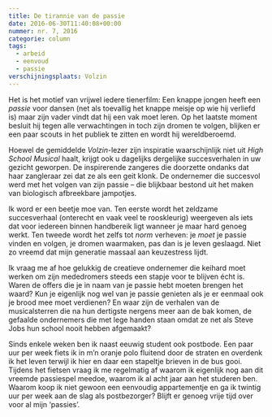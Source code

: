 ```yaml
---
title: De tirannie van de passie
date: 2016-06-30T11:40:08+00:00
nummer: nr. 7, 2016
categorie: column
tags:
  - arbeid
  - eenvoud
  - passie
verschijningsplaats: Volzin
---
```

Het is het motief van vrijwel iedere tienerfilm: Een knappe jongen heeft een *passie* voor dansen (net als toevallig het knappe meisje op wie hij verliefd is) maar zijn vader vindt dat hij een vak moet leren. Op het laatste moment besluit hij tegen alle verwachtingen in toch zijn dromen te volgen, blijken er een paar scouts in het publiek te zitten en wordt hij wereldberoemd. 

Hoewel de gemiddelde *Volzin*-lezer zijn inspiratie waarschijnlijk niet uit *High School Musical* haalt, krijgt ook u dagelijks dergelijke succesverhalen in uw gezicht geworpen. De inspirerende zangeres die doorzette ondanks dat haar zangleraar zei dat ze als een geit klonk. De ondernemer die succesvol werd met het volgen van zijn passie – die blijkbaar bestond uit het maken van biologisch afbreekbare jampotjes.

Ik word er een beetje moe van. Ten eerste wordt het zeldzame succesverhaal (onterecht en vaak veel te rooskleurig) weergeven als iets dat voor iedereen binnen handbereik ligt wanneer je maar hard genoeg werkt. Ten tweede wordt het zelfs tot *norm* verheven: je *moet* je passie vinden en volgen, je dromen waarmaken, pas dan is je leven geslaagd. Niet zo vreemd dat mijn generatie massaal aan keuzestress lijdt.

Ik vraag me af hoe gelukkig de creatieve ondernemer die keihard moet werken om zijn mededromers steeds een stapje voor te blijven écht is. Waren de offers die je in naam van je passie hebt moeten brengen het waard? Kun je eigenlijk nog wel van je passie genieten als je er eenmaal ook je brood mee moet verdienen? En waar zijn de verhalen van de musicalsterren die na hun dertigste nergens meer aan de bak komen, de gefaalde ondernemers die met lege handen staan omdat ze net als Steve Jobs hun school nooit hebben afgemaakt?

Sinds enkele weken ben ik naast eeuwig student ook postbode. Een paar uur per week fiets ik in m’n oranje polo fluitend door de straten en overdenk ik het leven terwijl ik hier en daar een stapeltje brieven in de bus gooi. Tijdens het fietsen vraag ik me regelmatig af waarom ik eigenlijk nog aan dit vreemde passiespel meedoe, waarom ik al acht jaar aan het studeren ben. Waarom koop ik niet gewoon een eenvoudig appartementje en ga ik twintig uur per week aan de slag als postbezorger? Blijft er genoeg vrije tijd over voor al mijn ‘passies’.